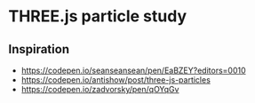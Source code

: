 # THREE.js particle study

## Inspiration

- https://codepen.io/seanseansean/pen/EaBZEY?editors=0010
- https://codepen.io/antishow/post/three-js-particles
- https://codepen.io/zadvorsky/pen/qOYqGv
